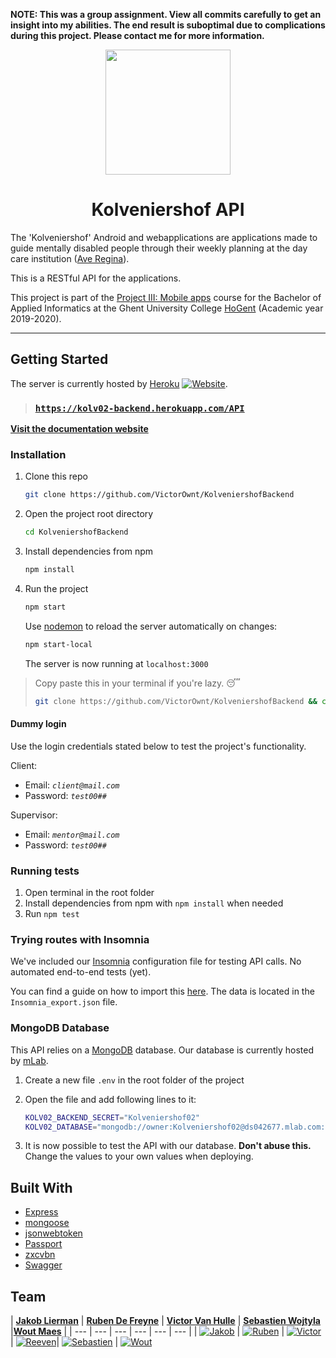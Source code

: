**NOTE: This was a group assignment. View all commits carefully to get an insight into my abilities. The end result is suboptimal due to complications during this project. Please contact me for more information.**

<p align="center"><img src="./backend_icon.svg" width="200px"/></p>

<h1 align="center">Kolveniershof API</h1>

The 'Kolveniershof' Android and webapplications are applications made to guide mentally disabled people through their weekly planning at the day care institution ([Ave Regina](https://www.averegina.be/vz---dagondersteuning.html)).

This is a RESTful API for the applications.

This project is part of the [Project III: Mobile apps](https://bamaflexweb.hogent.be/BMFUIDetailxOLOD.aspx?a=110488&b=1&c=1) course for the Bachelor of Applied Informatics at the Ghent University College [HoGent](https://www.hogent.be/en/) (Academic year 2019-2020).

---

## Getting Started

The server is currently hosted by [Heroku](https://www.heroku.com/) [![Website](https://img.shields.io/website?label=backend&logo=heroku&url=https%3A%2F%2Fkolv02-backend.herokuapp.com%2Fdocs)](https://kolv02-backend.herokuapp.com/docs).

> ### [`https://kolv02-backend.herokuapp.com/API`](https://kolv02-backend.herokuapp.com/docs)

[**Visit the documentation website**](https://kolv02-backend.herokuapp.com/docs)

### Installation

1. Clone this repo

   ```bash
   git clone https://github.com/VictorOwnt/KolveniershofBackend
   ```

2. Open the project root directory

   ```bash
   cd KolveniershofBackend
   ```

3. Install dependencies from npm

   ```bash
   npm install
   ```

4. Run the project

   ```bash
   npm start
   ```

   Use [nodemon](https://nodemon.io/) to reload the server automatically on changes:

   ```bash
   npm start-local
   ```

   The server is now running at `localhost:3000`

> Copy paste this in your terminal if you're lazy. 😴
>
> ```bash
> git clone https://github.com/VictorOwnt/KolveniershofBackend && cd KolveniershofBackend && npm i && npm start
> ```

#### Dummy login

Use the login credentials stated below to test the project's functionality.

Client:

- Email: *`client@mail.com`*
- Password: *`test00##`*

Supervisor:

- Email: *`mentor@mail.com`*
- Password: *`test00##`*

### Running tests

1. Open terminal in the root folder
2. Install dependencies from npm with `npm install` when needed
3. Run `npm test`

### Trying routes with Insomnia

We've included our [Insomnia](https://insomnia.rest/) configuration file for testing API calls. No automated end-to-end tests (yet).

You can find a guide on how to import this [here](https://support.insomnia.rest/article/52-importing-and-exporting-data). The data is located in the `Insomnia_export.json` file.

### MongoDB Database

This API relies on a [MongoDB](https://www.mongodb.com/) database. Our database is currently hosted by [mLab](https://mlab.com/).

1. Create a new file `.env` in the root folder of the project
2. Open the file and add following lines to it:

    ```bash
    KOLV02_BACKEND_SECRET="Kolveniershof02"
    KOLV02_DATABASE="mongodb://owner:Kolveniershof02@ds042677.mlab.com:42677/kolv02db"
    ```

3. It is now possible to test the API with our database. **Don't abuse this.** Change the values to your own values when deploying.

## Built With

- [Express](https://expressjs.com/)
- [mongoose](https://mongoosejs.com/)
- [jsonwebtoken](https://github.com/auth0/node-jsonwebtoken)
- [Passport](http://www.passportjs.org/)
- [zxcvbn](https://github.com/dropbox/zxcvbn)
- [Swagger](https://swagger.io/)

## Team

| <a href="https://github.com/JakobLierman" target="_blank">**Jakob Lierman**</a> | <a href="https://github.com/RubenDeFreyne" target="_blank">**Ruben De Freyne**</a>  | <a href="https://github.com/VictorOwnt" target="_blank">**Victor Van Hulle**</a> | <a href="https://github.com/SWeB06" target="_blank">**Sebastien Wojtyla**</a> |<a href="https://github.com/WoutMaes" target="_blank">**Wout Maes**</a> |
| --- | --- | --- | --- | --- | --- |
| [![Jakob](https://avatars2.githubusercontent.com/u/25779630?s=200)](https://github.com/JakobLierman) | [![Ruben](https://avatars2.githubusercontent.com/u/25815999?s=200)](https://github.com/RubenDeFreyne) | [![Victor](https://avatars2.githubusercontent.com/u/17174095?s=200)](https://github.com/VictorOwnt) | [![Reeven](https://avatars3.githubusercontent.com/u/36441093?s=200)](https://github.com/reeveng)| [![Sebastien](https://avatars2.githubusercontent.com/u/36441058?s=200)](https://github.com/SWeB06) | [![Wout](https://avatars0.githubusercontent.com/u/36442271?s=200)](https://github.com/WoutMaes)
